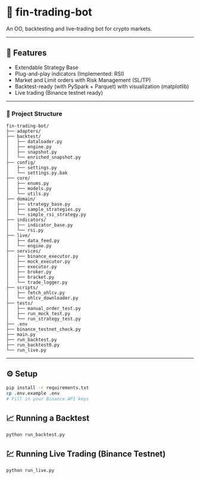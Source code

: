 # 🧠 fin-trading-bot

An OO, backtesting and live-trading bot for crypto markets.

---

## 🚀 Features

- Extendable Strategy Base
- Plug-and-play indicators (Implemented: RSI)
- Market and Limit orders with Risk Management (SL/TP)
- Backtest-ready (with PySpark + Parquet) with visualization (matplotlib)
- Live trading (Binance testnet ready)

---

### 📁 Project Structure

```plaintext
fin-trading-bot/
├── adapters/
├── backtest/
│   ├── dataloader.py
│   ├── engine.py
│   ├── snapshot.py
│   └── enriched_snapshot.py
├── config/
│   ├── settings.py
│   └── settings.py.bak
├── core/
│   ├── enums.py
│   ├── models.py
│   └── utils.py
├── domain/
│   ├── strategy_base.py
│   ├── sample_strategies.py
│   └── simple_rsi_strategy.py
├── indicators/
│   ├── indicator_base.py
│   └── rsi.py
├── live/
│   ├── data_feed.py
│   └── engine.py
├── services/
│   ├── binance_executor.py
│   ├── mock_executor.py
│   ├── executor.py
│   ├── broker.py
│   ├── bracket.py
│   └── trade_logger.py
├── scripts/
│   ├── fetch_ohlcv.py
│   └── ohlcv_downloader.py
├── tests/
│   ├── manual_order_test.py
│   ├── run_mock_test.py
│   └── run_strategy_test.py
├── .env
├── binance_testnet_check.py
├── main.py
├── run_backtest.py
├── run_backtest0.py
└── run_live.py
```
---

## ⚙️ Setup

```bash
pip install -r requirements.txt
cp .env.example .env
# Fill in your Binance API keys
```


## 📈 Running a Backtest

`python run_backtest.py`



## 💹 Running Live Trading (Binance Testnet)

`python run_live.py`
